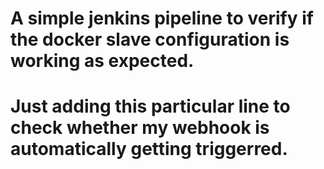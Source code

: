 # A simple jenkins pipeline to verify if the docker slave configuration is working as expected.
# Just adding this particular line to check whether my webhook is automatically getting triggerred.
